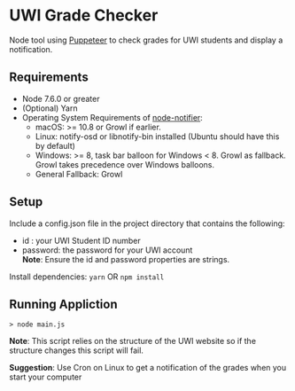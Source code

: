 # UWI Grade Checker
Node tool using [Puppeteer](https://github.com/GoogleChrome/puppeteer) to check grades for UWI students and display a notification.

## Requirements
- Node 7.6.0 or greater
- (Optional) Yarn
- Operating System Requirements of [node-notifier](https://github.com/mikaelbr/node-notifier):
  - macOS: >= 10.8 or Growl if earlier.
  - Linux: notify-osd or libnotify-bin installed (Ubuntu should have this by default)
  - Windows: >= 8, task bar balloon for Windows < 8. Growl as fallback. Growl takes precedence over Windows balloons.
  - General Fallback: Growl


## Setup
Include a config.json file in the project directory that contains the following:
- id : your UWI Student ID number
- password: the password for your UWI account \
<b>Note</b>: Ensure the id and password properties are strings.

Install dependencies: ```yarn``` OR ```npm install```

## Running Appliction
```
> node main.js 
```

<b>Note</b>: This script relies on the structure of the UWI website so if the structure changes this script will fail.


<b>Suggestion</b>: Use Cron on Linux to get a notification of the grades when you start your computer